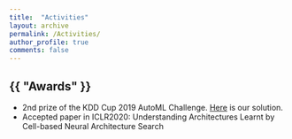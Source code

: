 ```yaml
---
title:  "Activities"
layout: archive
permalink: /Activities/
author_profile: true
comments: false
---
```


<h2 class="archive__title">{{ "Awards" }}</h2>

- 2nd prize of the KDD Cup 2019 AutoML Challenge. [Here](https://github.com/shuyao95/kddcup2019-automl.git) is our solution.
- Accepted paper in ICLR2020: Understanding Architectures Learnt by Cell-based Neural Architecture Search